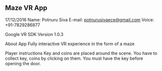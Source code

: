 Maze VR App 
- 

17/12/2016
Name: Potnuru Siva E-mail: potnurusivaece@gmail.com Voice: +91-7829286877

Google VR SDK Version 1.0.3

About App
Fully interactive VR experience in the form of a maze


Player instructions
Key and coins are placed around the scene. You have to collect key, coins by clicking on them. You must have the key before opening the door. 

